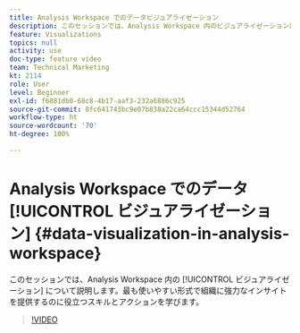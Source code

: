 ```yaml
---
title: Analysis Workspace でのデータビジュアライゼーション
description: このセッションでは、Analysis Workspace 内のビジュアライゼーションについて説明します。最も使いやすい形式で組織に強力なインサイトを提供するのに役立つスキルとアクションを学びます。
feature: Visualizations
topics: null
activity: use
doc-type: feature video
team: Technical Marketing
kt: 2114
role: User
level: Beginner
exl-id: f6881db0-68c8-4b17-aaf3-232a6886c925
source-git-commit: 8fc641743bc9e07b838a22ca64ccc15344d52764
workflow-type: ht
source-wordcount: '70'
ht-degree: 100%

---
```


# Analysis Workspace でのデータ [!UICONTROL ビジュアライゼーション] {#data-visualization-in-analysis-workspace}

このセッションでは、Analysis Workspace 内の [!UICONTROL ビジュアライゼーション] について説明します。最も使いやすい形式で組織に強力なインサイトを提供するのに役立つスキルとアクションを学びます。

>[!VIDEO](https://video.tv.adobe.com/v/25036/?quality=12&learn=on)

